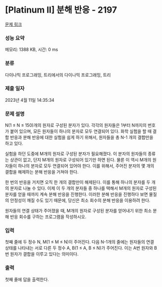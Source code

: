 # [Platinum II] 분해 반응 - 2197 

[문제 링크](https://www.acmicpc.net/problem/2197) 

### 성능 요약

메모리: 1388 KB, 시간: 0 ms

### 분류

다이나믹 프로그래밍, 트리에서의 다이나믹 프로그래밍, 트리

### 제출 일자

2023년 4월 11일 14:35:34

### 문제 설명

<p>N(1 ≤ N ≤ 150)개의 원자로 구성된 분자가 있다. 각각의 원자들은 1부터 N까지의 번호가 붙어 있으며, 모든 원자들이 하나의 분자로 모두 연결되어 있다. 화학 실험을 할 때 결합 반응과 분해 반응에 대한 실험을 쉽게 하기 위해서, 원자들을 총 N-1 개의 결합만을 하고 있다.</p>

<p>실험을 하던 도중에 M개의 원자로 구성된 분자가 필요해졌다. 이 분자의 원자들의 종류는 상관이 없고, 단지 M개의 원자로 구성되어 있기만 하면 된다. 물론 이 역시 M개의 원자들이 하나의 분자로 모두 연결되어 있어야 한다. 이를 위해서, 주어진 분자의 몇 개의 결합을 해제하는 분해 반응을 거쳐야 한다.</p>

<p>한 번의 반응을 거치면 오직 한 개의 결합만이 해제된다. 이를 통해 하나의 분자를 두 개의 분자로 나눌 수 있다. 이제 이 두 개의 분자들 중 하나를 택해서 M개의 원자로 구성된 분자를 얻을 때까지 계속 분해 반응을 진행한다. 이러한 분해 반응을 진행하다 보면 물질의 안정성이 깨질 수도 있기 때문에, 당신은 최소 회수의 분해 반응을 이용하려 한다.</p>

<p>원자들의 연결 상태가 주어졌을 때, M개의 원자로 구성된 분자를 얻어내기 위한 최소 분해 반응 회수를 구하는 프로그램을 작성하시오.</p>

### 입력 

 <p>첫째 줄에 두 정수 N, M(1 ≤ M ≤ N)이 주어진다. 다음 N-1개의 줄에는 원자들의 연결 상태를 나타내는 서로 다른 두 정수 A, B(1 ≤ A, B ≤ N)가 주어진다. 이는 A번 원자와 B번 원자가 결합을 이루고 있다는 의미이다.</p>

### 출력 

 <p>첫째 줄에 답을 출력한다.</p>

